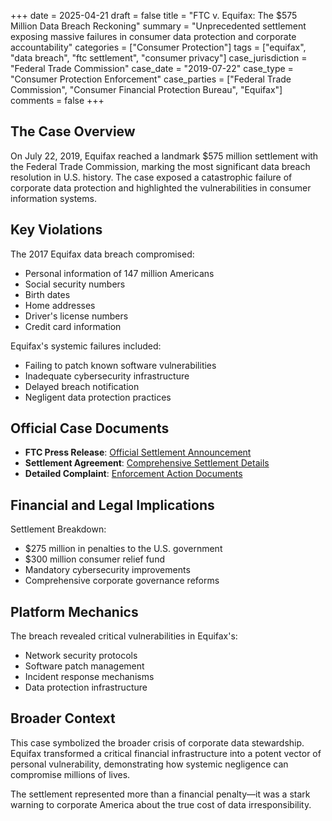 +++
date = 2025-04-21
draft = false
title = "FTC v. Equifax: The $575 Million Data Breach Reckoning"
summary = "Unprecedented settlement exposing massive failures in consumer data protection and corporate accountability"
categories = ["Consumer Protection"]
tags = ["equifax", "data breach", "ftc settlement", "consumer privacy"]
case_jurisdiction = "Federal Trade Commission"
case_date = "2019-07-22"
case_type = "Consumer Protection Enforcement"
case_parties = ["Federal Trade Commission", "Consumer Financial Protection Bureau", "Equifax"]
comments = false
+++

## The Case Overview

On July 22, 2019, Equifax reached a landmark $575 million settlement with the Federal Trade Commission, marking the most significant data breach resolution in U.S. history. The case exposed a catastrophic failure of corporate data protection and highlighted the vulnerabilities in consumer information systems.

## Key Violations

The 2017 Equifax data breach compromised:
- Personal information of 147 million Americans
- Social security numbers
- Birth dates
- Home addresses
- Driver's license numbers
- Credit card information

Equifax's systemic failures included:
- Failing to patch known software vulnerabilities
- Inadequate cybersecurity infrastructure
- Delayed breach notification
- Negligent data protection practices

## Official Case Documents
- **FTC Press Release**: [Official Settlement Announcement](https://www.ftc.gov/news-events/news/press-releases/2019/07/equifax-pay-575-million-data-breach-settlement)
- **Settlement Agreement**: [Comprehensive Settlement Details](https://www.ftc.gov/enforcement/cases-proceedings/refunds/equifax-data-breach-settlement)
- **Detailed Complaint**: [Enforcement Action Documents](https://www.ftc.gov/legal-library/browse/cases-proceedings/172-3203-equifax-inc)

## Financial and Legal Implications

Settlement Breakdown:
- $275 million in penalties to the U.S. government
- $300 million consumer relief fund
- Mandatory cybersecurity improvements
- Comprehensive corporate governance reforms

## Platform Mechanics

The breach revealed critical vulnerabilities in Equifax's:
- Network security protocols
- Software patch management
- Incident response mechanisms
- Data protection infrastructure

## Broader Context

This case symbolized the broader crisis of corporate data stewardship. Equifax transformed a critical financial infrastructure into a potent vector of personal vulnerability, demonstrating how systemic negligence can compromise millions of lives.

The settlement represented more than a financial penalty—it was a stark warning to corporate America about the true cost of data irresponsibility.
